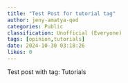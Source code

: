 ```yaml
---
title: "Test Post for tutorial tag"
author: jeny-amatya-qed
categories: Public
classification: Unofficial (Everyone)
tags: [opinion,tutorials]
date: 2024-10-30 03:18:26 
likes: 0
---
```


Test post with tag: Tutorials